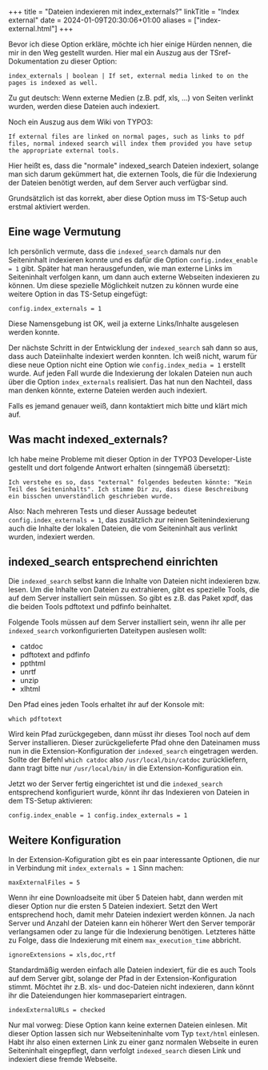 +++
title = "Dateien indexieren mit index_externals?"
linkTitle = "Index external"
date = 2024-01-09T20:30:06+01:00
aliases = ["index-external.html"]
+++

Bevor ich diese Option erkläre, möchte ich hier einige Hürden nennen, die mir in den Weg gestellt wurden. Hier mal ein Auszug aus der TSref-Dokumentation zu dieser Option:

```
index_externals | boolean | If set, external media linked to on the pages is indexed as well.
```

Zu gut deutsch: Wenn externe Medien (z.B. pdf, xls, ...) von Seiten verlinkt wurden, werden diese Dateien auch indexiert.

Noch ein Auszug aus dem Wiki von TYPO3:

```
If external files are linked on normal pages, such as links to pdf files, normal indexed search will index them provided you have setup the appropriate external tools.
```

Hier heißt es, dass die "normale" indexed_search Dateien indexiert, solange man sich darum gekümmert hat, die externen Tools, die für die Indexierung der Dateien benötigt werden, auf dem Server auch verfügbar sind.

Grundsätzlich ist das korrekt, aber diese Option muss im TS-Setup auch erstmal aktiviert werden.

## Eine wage Vermutung

Ich persönlich vermute, dass die `indexed_search` damals nur den Seiteninhalt indexieren konnte und es dafür die Option `config.index_enable = 1` gibt. Später hat man herausgefunden, wie man externe Links im Seiteninhalt verfolgen kann, um dann auch externe Webseiten indexieren zu können. Um diese spezielle Möglichkeit nutzen zu können wurde eine weitere Option in das TS-Setup eingefügt:

```typo3_typoscript
config.index_externals = 1
```

Diese Namensgebung ist OK, weil ja externe Links/Inhalte ausgelesen werden konnte.

Der nächste Schritt in der Entwicklung der `indexed_search` sah dann so aus, dass auch Dateiinhalte indexiert werden konnten. Ich weiß nicht, warum für diese neue Option nicht eine Option wie `config.index_media = 1` erstellt wurde. Auf jeden Fall wurde die Indexierung der lokalen Dateien nun auch über die Option `index_externals` realisiert. Das hat nun den Nachteil, dass man denken könnte, externe Dateien werden auch indexiert.

Falls es jemand genauer weiß, dann kontaktiert mich bitte und klärt mich auf.

## Was macht indexed_externals?

Ich habe meine Probleme mit dieser Option in der TYPO3 Developer-Liste gestellt und dort folgende Antwort erhalten (sinngemäß übersetzt):

```
Ich verstehe es so, dass "external" folgendes bedeuten könnte: "Kein Teil des Seiteninhalts". Ich stimme Dir zu, dass diese Beschreibung ein bisschen unverständlich geschrieben wurde.
```

Also: Nach mehreren Tests und dieser Aussage bedeutet `config.index_externals = 1`, das zusätzlich zur reinen Seitenindexierung auch die Inhalte der lokalen Dateien, die vom Seiteninhalt aus verlinkt wurden, indexiert werden.

## indexed_search entsprechend einrichten

Die `indexed_search` selbst kann die Inhalte von Dateien nicht indexieren bzw. lesen. Um die Inhalte von Dateien zu extrahieren, gibt es spezielle Tools, die auf dem Server installiert sein müssen. So gibt es z.B. das Paket xpdf, das die beiden Tools pdftotext und pdfinfo beinhaltet.

Folgende Tools müssen auf dem Server installiert sein, wenn ihr alle per `indexed_search` vorkonfigurierten Dateitypen auslesen wollt:

- catdoc
- pdftotext and pdfinfo
- ppthtml
- unrtf
- unzip
- xlhtml

Den Pfad eines jeden Tools erhaltet ihr auf der Konsole mit:

```shell
which pdftotext
```

Wird kein Pfad zurückgegeben, dann müsst ihr dieses Tool noch auf dem Server installieren. Dieser zurückgelieferte Pfad ohne den Dateinamen muss nun in die Extension-Konfiguration der `indexed_search` eingetragen werden. Sollte der Befehl `which catdoc` also `/usr/local/bin/catdoc` zurückliefern, dann tragt bitte nur `/usr/local/bin/` in die Extension-Konfiguration ein.

Jetzt wo der Server fertig eingerichtet ist und die `indexed_search` entsprechend konfiguriert wurde, könnt ihr das Indexieren von Dateien in dem TS-Setup aktivieren:

```typo3_typoscript
config.index_enable = 1 config.index_externals = 1
```

## Weitere Konfiguration

In der Extension-Kofiguration gibt es ein paar interessante Optionen, die nur in Verbindung mit `index_externals = 1` Sinn machen:

```typo3_typoscript
maxExternalFiles = 5
```

Wenn ihr eine Downloadseite mit über 5 Dateien habt, dann werden mit dieser Option nur die ersten 5 Dateien indexiert. Setzt den Wert entsprechend hoch, damit mehr Dateien indexiert werden können. Ja nach Server und Anzahl der Dateien kann ein höherer Wert den Server temporär verlangsamen oder zu lange für die Indexierung benötigen. Letzteres hätte zu Folge, dass die Indexierung mit einem `max_execution_time` abbricht.

```typo3_typoscript
ignoreExtensions = xls,doc,rtf
```

Standardmäßig werden einfach alle Dateien indexiert, für die es auch Tools auf dem Server gibt, solange der Pfad in der Extension-Konfiguration stimmt. Möchtet ihr z.B. xls- und doc-Dateien nicht indexieren, dann könnt ihr die Dateiendungen hier kommasepariert eintragen.

```typo3_typoscript
indexExternalURLs = checked
```

Nur mal vorweg: Diese Option kann keine externen Dateien einlesen. Mit dieser Option lassen sich nur Webseiteninhalte vom Typ `text/html` einlesen. Habt ihr also einen externen Link zu einer ganz normalen Webseite in euren Seiteninhalt eingepflegt, dann verfolgt `indexed_search` diesen Link und indexiert diese fremde Webseite.
